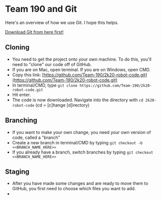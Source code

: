 # Team 190 and Git

Here's an overview of how we use Git. I hope this helps.

[Download Git from here first!](https://git-scm.com/)

## Cloning
- You need to get the project onto your own machine. To do this, you'll need to "clone" our code off of GitHub.
- If you are on Mac, open terminal. If you are on Windows, open CMD.
- Copy this link: [https://github.com/Team-190/2k20-robot-code.git](https://github.com/Team-190/2k20-robot-code.git)
- In terminal/CMD, type `git clone https://github.com/Team-190/2k20-robot-code.git`
- Hit enter.
- The code is now downloaded. Navigate into the directory with `cd 2k20-robot-code` (cd = [c]hange [d]irectory)
## Branching
- If you want to make your own change, you need your own version of code, called a "branch"
- Create a new branch in terminal/CMD by typing `git checkout -b <<BRANCH_NAME_HERE>>`
- If you already have a branch, switch branches by typing `git checkout <<BRANCH_NAME_HERE>>`
## Staging
- After you have made some changes and are ready to move them to GitHub, you first need to choose which files you want to add.
- 